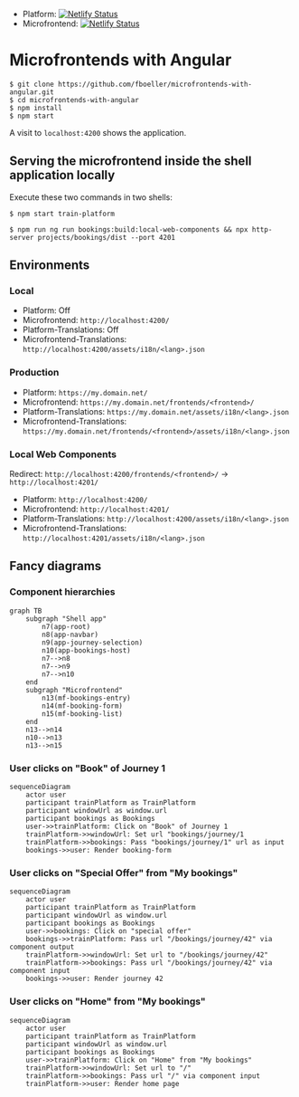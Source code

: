 - Platform: [![Netlify Status](https://api.netlify.com/api/v1/badges/04f71aef-c76d-47a0-8f72-9b619233f98b/deploy-status)](https://app.netlify.com/sites/jolly-cobbler-bab33d/deploys)
- Microfrontend: [![Netlify Status](https://api.netlify.com/api/v1/badges/14649930-1ce6-47c5-8f5c-1da9edd25fd2/deploy-status)](https://app.netlify.com/sites/curious-bublanina-10c9c8/deploys)

# Microfrontends with Angular

```
$ git clone https://github.com/fboeller/microfrontends-with-angular.git
$ cd microfrontends-with-angular
$ npm install
$ npm start
```

A visit to `localhost:4200` shows the application.

## Serving the microfrontend inside the shell application locally

Execute these two commands in two shells:

```
$ npm start train-platform
```

```
$ npm run ng run bookings:build:local-web-components && npx http-server projects/bookings/dist --port 4201
```

## Environments

### Local

- Platform: Off
- Microfrontend: `http://localhost:4200/`
- Platform-Translations: Off
- Microfrontend-Translations: `http://localhost:4200/assets/i18n/<lang>.json`

### Production

- Platform: `https://my.domain.net/`
- Microfrontend: `https://my.domain.net/frontends/<frontend>/`
- Platform-Translations: `https://my.domain.net/assets/i18n/<lang>.json`
- Microfrontend-Translations: `https://my.domain.net/frontends/<frontend>/assets/i18n/<lang>.json`

### Local Web Components

Redirect: `http://localhost:4200/frontends/<frontend>/` -> `http://localhost:4201/`

- Platform: `http://localhost:4200/`
- Microfrontend: `http://localhost:4201/`
- Platform-Translations: `http://localhost:4200/assets/i18n/<lang>.json`
- Microfrontend-Translations: `http://localhost:4201/assets/i18n/<lang>.json`


## Fancy diagrams

### Component hierarchies

```mermaid
graph TB
    subgraph "Shell app"
        n7(app-root)
        n8(app-navbar)
        n9(app-journey-selection)
        n10(app-bookings-host)
        n7-->n8
        n7-->n9
        n7-->n10
    end
    subgraph "Microfrontend"
        n13(mf-bookings-entry)
        n14(mf-booking-form)
        n15(mf-booking-list)
    end
    n13-->n14
    n10-->n13
    n13-->n15
```

### User clicks on "Book" of Journey 1
```mermaid
sequenceDiagram
    actor user
    participant trainPlatform as TrainPlatform
    participant windowUrl as window.url
    participant bookings as Bookings
    user->>trainPlatform: Click on "Book" of Journey 1
    trainPlatform->>windowUrl: Set url "bookings/journey/1
    trainPlatform->>bookings: Pass "bookings/journey/1" url as input
    bookings->>user: Render booking-form
```
### User clicks on "Special Offer" from "My bookings"
```mermaid
sequenceDiagram
    actor user
    participant trainPlatform as TrainPlatform
    participant windowUrl as window.url
    participant bookings as Bookings
    user->>bookings: Click on "special offer"
    bookings->>trainPlatform: Pass url "/bookings/journey/42" via component output
    trainPlatform->>windowUrl: Set url to "/bookings/journey/42"
    trainPlatform->>bookings: Pass url "/bookings/journey/42" via component input
    bookings->>user: Render journey 42
```

### User clicks on "Home" from "My bookings"
```mermaid
sequenceDiagram
    actor user
    participant trainPlatform as TrainPlatform
    participant windowUrl as window.url
    participant bookings as Bookings
    user->>trainPlatform: Click on "Home" from "My bookings"
    trainPlatform->>windowUrl: Set url to "/"
    trainPlatform->>bookings: Pass url "/" via component input
    trainPlatform->>user: Render home page
```
